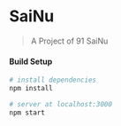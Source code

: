 # SaiNu

> A Project of 91 SaiNu

#### Build Setup

``` bash
# install dependencies
npm install

# server at localhost:3000
npm start

```
